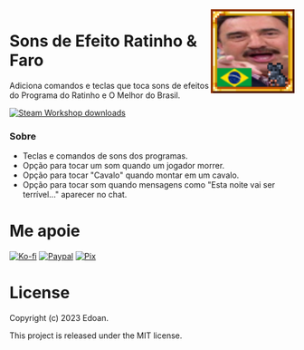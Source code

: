 ﻿<img align="right" width="148px" src="https://github.com/Zennos/FaroRatinhoSFX/blob/master/icon.png?raw=true">

# Sons de Efeito Ratinho & Faro
Adiciona comandos e teclas que toca sons de efeitos do Programa do Ratinho e O Melhor do Brasil.

<a href="https://steamcommunity.com/sharedfiles/filedetails/?id=2819317055" alt="Steam Workshop">
  <img src="https://img.shields.io/endpoint.svg?url=https%3A%2F%2Fshieldsio-steam-workshop.jross.me%2F2819317055&style=for-the-badge" alt="Steam Workshop downloads">
</a>

### Sobre
- Teclas e comandos de sons dos programas.
- Opção para tocar um som quando um jogador morrer.
- Opção para tocar "Cavalo" quando montar em um cavalo.
- Opção para tocar som quando mensagens como "Esta noite vai ser terrível..." aparecer no chat.

# Me apoie
[![Ko-fi](https://i.imgur.com/4R7kMKs.png)](https://ko-fi.com/edoan)
[![Paypal](https://i.imgur.com/lk4PK9N.png)](https://www.paypal.com/donate/?hosted_button_id=AP5M7UXBWR47C)
[![Pix](https://i.imgur.com/boVAYXr.png)](https://nubank.com.br/pagar/xldsq/rfgW3dODQh)

# License
Copyright (c) 2023 Edoan.

This project is released under the MIT license.
